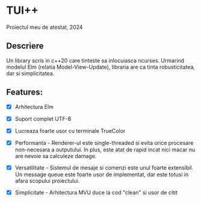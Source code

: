 # TUI++

Proiectul meu de atestat, 2024

## Descriere

Un library scris in c++20 care tinteste sa inlocuiasca ncurses. Urmarind modelul Elm (relatia Model-View-Update),
libraria are ca tinta robusticitatea, dar si simplicitatea.

## Features:

- [x] Arhitectura Elm
- [x] Suport complet UTF-8
- [x] Lucreaza foarte usor cu terminale TrueColor
- [x] Performanta - Renderer-ul este single-threaded si evita orice procesare non-necesara a outputului. In plus, este atat de rapid incat nici macar nu are nevoie sa calculeze damage.
- [x] Versatilitate - Sistemul de mesaje si comenzi este unul foarte extensibil. Un message queue este foarte usor de implementat, dar este totusi in afara scopului proiectului.
- [x] Simplicitate - Arhitectura MVU duce la cod "clean" si usor de citit

